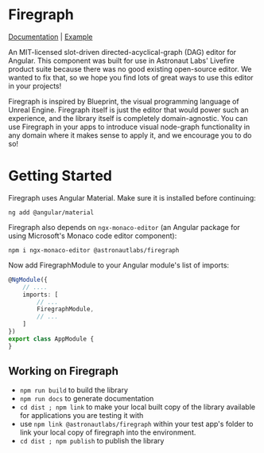 # Firegraph
[Documentation](https://astronautlabs.github.io/firegraph/) | [Example](https://astronautlabs.github.io/firegraph-example/)

An MIT-licensed slot-driven directed-acyclical-graph (DAG) editor for Angular. This 
component was built for use in Astronaut Labs' Livefire product suite because 
there was no good existing open-source editor. We wanted to fix that, so we 
hope you find lots of great ways to use this editor in your projects!

Firegraph is inspired by Blueprint, the visual programming language of 
Unreal Engine. Firegraph itself is just the editor that would power such
an experience, and the library itself is completely domain-agnostic. 
You can use Firegraph in your apps to introduce visual node-graph functionality 
in any domain where it makes sense to apply it, and we encourage you to do so!

# Getting Started

Firegraph uses Angular Material. Make sure it is installed before continuing:

```
ng add @angular/material
```

Firegraph also depends on `ngx-monaco-editor` (an Angular package for using 
Microsoft's Monaco code editor component):

```
npm i ngx-monaco-editor @astronautlabs/firegraph
```

Now add FiregraphModule to your Angular module's list of imports:

```typescript
@NgModule({
    // ....
    imports: [
        // ...
        FiregraphModule,
        // ...
    ]
})
export class AppModule {
}
```

## Working on Firegraph

- `npm run build` to build the library
- `npm run docs` to generate documentation
- `cd dist ; npm link` to make your local built copy of the library available
  for applications you are testing it with
- use `npm link @astronautlabs/firegraph` within your test app's folder to link 
  your local copy of firegraph into the environment.
- `cd dist ; npm publish` to publish the library